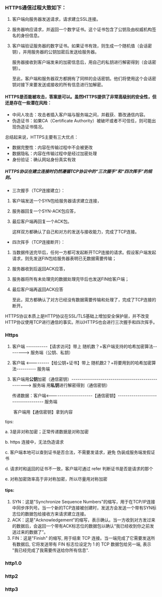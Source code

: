 ### HTTPS通信过程大致如下：

1. 客户端向服务器发送请求，请求建立SSL连接。

2. 服务器响应请求，并返回一个数字证书。这个证书包含了公钥及由权威机构签名的身份信息。

3. 客户端验证服务器的数字证书。如果证书有效，则生成一个随机值（会话密钥），并用服务器的公钥加密后发送给服务器。

   服务器接收到客户端发来的加密信息后，用自己的私钥进行解密得到（会话密钥）。

   至此，客户端和服务器双方都拥有了同样的会话密钥。他们将使用这个会话密钥对接下来要发送或接收的所有信息进行加解密。

#### HTTPS是否能被攻击，答案是可以。虽然HTTPS提供了非常高级别的安全性，但还是存在一些潜在风险：

- 中间人攻击：攻击者插入客户端与服务端之间，并截获、篡改通信内容。
- 伪造证书：如果CA（Certificate Authority）被破坏或者不可信任，则可能出现伪造证书情况。

总结起来说，HTTPS主要有三大优点：

- 数据完整性：内容在传输过程中不会被更改
- 数据隐私：内容在传输过程中是经过加密处理
- 身份验证：确认网站身份真实有效

##### HTTPS协议在建立连接时仍然遵循TCP协议中的“三次握手”和“四次挥手”的规则。

* 三次握手（TCP连接建立）：

1. 客户端发送一个SYN包给服务器请求建立连接，

2. 服务器回复一个SYN-ACK包应答，

3. 最后客户端再回复一个ACK包。

   这样双方都确认了自己和对方的发送与接收能力，完成了TCP连接。

* 四次挥手（TCP连接断开）：

1. 当数据传送完毕后，任何一方都可发起断开TCP连接的请求。假设客户端发起请求，则先发送FIN包给服务器表明已无数据需要传输；

2. 服务器收到后返回ACK应答，

3. 服务器将所有未处理完的数据处理完毕后也发送FIN给客户端；

4. 最后客户端再返回ACK应答

   至此，双方都确认了对方已经没有数据需要传输和处理了，完成了TCP连接的断开。

   

HTTPS协议本质上是HTTP协议在SSL/TLS基础上增加安全保护层，并不改变HTTP协议使用TCP进行通信的事实。所以HTTPS也会进行三次握手和四次挥手。

### Https

1. 客户端 -----------【请求访问】带上 随机数？+客户端支持的哈希加密算法--------> 服务端（公钥、私钥）

2. 客户端 <---------【给公钥+证书】带上 随机数2？+将要用到的哈希加密算法----------  服务端

3. 客户端用**公钥**加密（通信密钥）--------------------------------------------------->  服务端 用**私钥**进行解密得到（通信密钥）

   传递数据：客户端<---------------------【通信密钥】------------------------------------ 服务端

   ​				  客户端用【通信密钥】拿到内容

tips:

a. 3是非对称加密；正常传递数据是对称加密

b. https 连接中，无法伪造请求

c. 客户端本地可以查到证书是否合法，不需要发请求，避免 伪装成服务端发假证书

d. 请求时和返回的证书不一致，客户端可通过 refer 判断证书是否是请求的那个

e. 对称加密效率高于非对称加密，所以尽量用对称加密

#### tips:

1. SYN：这是"Synchronize Sequence Numbers"的缩写，用于在TCP/IP连接中同步序列号。当一个新的TCP连接被创建时，发送方会发送一个带有SYN标志位的数据包给接收方来请求建立连接。
2. ACK：这是"Acknowledgement"的缩写，表示确认。当一方收到对方发过来的数据后，会返回一个带有ACK标志位的数据包以确认“我已经收到你之前发送过来的数据了”。
3. FIN：这是"Finish" 的缩写, 用于结束 TCP 连接。当一端完成了它需要发送所有数据后, 它将发送带有 FIN 标志位设定为 1 的 TCP 数据包给另一端, 表示 "我已经完成了我需要传送给你所有信息".

### http1.0

### http2

### http3